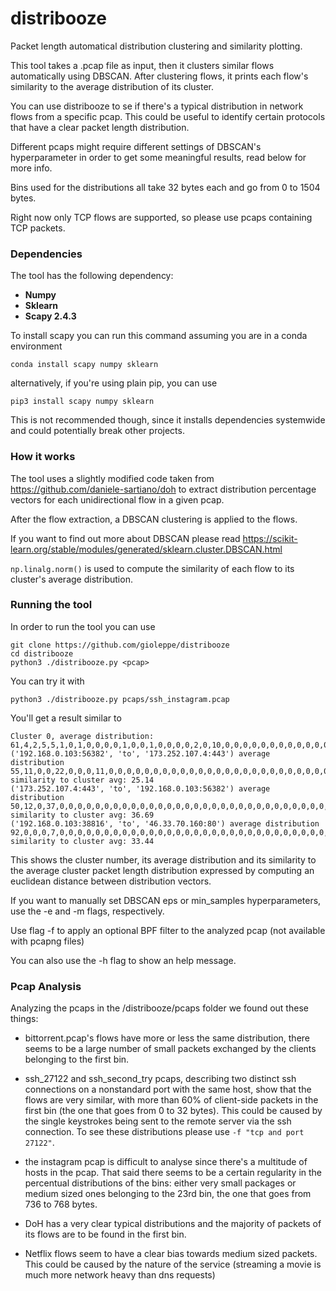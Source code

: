 # distribooze
Packet length automatical distribution clustering and similarity plotting.

This tool takes a .pcap file as input, then it clusters similar flows automatically 
using DBSCAN. 
After clustering flows, it prints each flow's similarity to the average distribution
of its cluster.

You can use distribooze to se if there's a typical distribution in network flows from a specific pcap.
This could be useful to identify certain protocols that have a clear packet length distribution.

Different pcaps might require different settings of DBSCAN's hyperparameter
in order to get some meaningful results, read below for more info.

Bins used for the distributions all take 32 bytes each and go from 0 to 1504 bytes.


Right now only TCP flows are supported, so please use pcaps containing TCP packets.


### Dependencies
The tool has the following dependency:
- **Numpy**
- **Sklearn**
- **Scapy 2.4.3** 

To install scapy you 
can run this command assuming you are in a 
conda environment

`conda install scapy numpy sklearn`

alternatively, if you're using plain pip, you can use

`pip3 install scapy numpy sklearn`

This is not recommended though, since it
 installs dependencies systemwide and could potentially break other projects.
 
 ### How it works
 
 The tool uses a slightly modified code taken from https://github.com/daniele-sartiano/doh 
 to extract distribution percentage vectors for each unidirectional
  flow in a given pcap. 
  
  After the flow extraction, a DBSCAN clustering is applied to the flows.
  
  If you want to find out more about DBSCAN please read https://scikit-learn.org/stable/modules/generated/sklearn.cluster.DBSCAN.html
  
  `np.linalg.norm()` is used to compute the similarity of each flow to its cluster's average distribution.

 
 ### Running the tool
 
 In order to run the tool you can use 
 
~~~
git clone https://github.com/gioleppe/distribooze
cd distribooze
python3 ./distribooze.py <pcap>
~~~

You can try it with
~~~
python3 ./distribooze.py pcaps/ssh_instagram.pcap
~~~

You'll get a result similar to

~~~
Cluster 0, average distribution:
61,4,2,5,5,1,0,1,0,0,0,0,1,0,0,1,0,0,0,0,2,0,10,0,0,0,0,0,0,0,0,0,0,0,0,0,0,0,0,0,0,0,0,0,0,0,0
('192.168.0.103:56382', 'to', '173.252.107.4:443') average distribution 55,11,0,0,22,0,0,0,11,0,0,0,0,0,0,0,0,0,0,0,0,0,0,0,0,0,0,0,0,0,0,0,0,0,0,0,0,0,0,0,0,0,0,0,0,0,0 similarity to cluster avg: 25.14
('173.252.107.4:443', 'to', '192.168.0.103:56382') average distribution 50,12,0,37,0,0,0,0,0,0,0,0,0,0,0,0,0,0,0,0,0,0,0,0,0,0,0,0,0,0,0,0,0,0,0,0,0,0,0,0,0,0,0,0,0,0,0 similarity to cluster avg: 36.69
('192.168.0.103:38816', 'to', '46.33.70.160:80') average distribution 92,0,0,0,7,0,0,0,0,0,0,0,0,0,0,0,0,0,0,0,0,0,0,0,0,0,0,0,0,0,0,0,0,0,0,0,0,0,0,0,0,0,0,0,0,0,0 similarity to cluster avg: 33.44
~~~

This shows the cluster number, its average distribution and its similarity to the average cluster 
packet length distribution expressed by computing an euclidean distance between distribution vectors.

If you want to manually set DBSCAN eps or min_samples hyperparameters, use the -e and -m flags, respectively.

Use flag -f to apply an optional BPF filter to the analyzed pcap (not available with pcapng files)

You can also use the -h flag to show an help message.

### Pcap Analysis 


Analyzing the pcaps in the /distribooze/pcaps folder we found out these things:

- bittorrent.pcap's flows have more or less the same distribution, there seems 
to be a large number of small packets exchanged by the clients belonging to the first bin.

- ssh_27122 and ssh_second_try pcaps, describing two distinct ssh connections on a nonstandard port with the same host, 
show that the flows are very similar, with more than 60% of client-side packets in the first bin
 (the one that goes from 0 to 32 bytes). This could be caused by the 
 single keystrokes being sent to the remote server via the ssh connection.
 To see these distributions please use `-f "tcp and port 27122"`.

-  the instagram pcap is difficult to analyse since there's a multitude of hosts in the pcap. 
That said there seems to be a certain regularity in the percentual distributions of the bins: either very small packages 
or medium sized ones belonging to the 23rd bin, the one that goes from 736 to 768 bytes.

- DoH has a very clear typical distributions and the majority of packets 
of its flows are to be found in the first bin.

- Netflix flows seem to have a clear bias towards medium sized packets. This could be caused by the nature of
the service (streaming a movie is much more network heavy than dns requests)